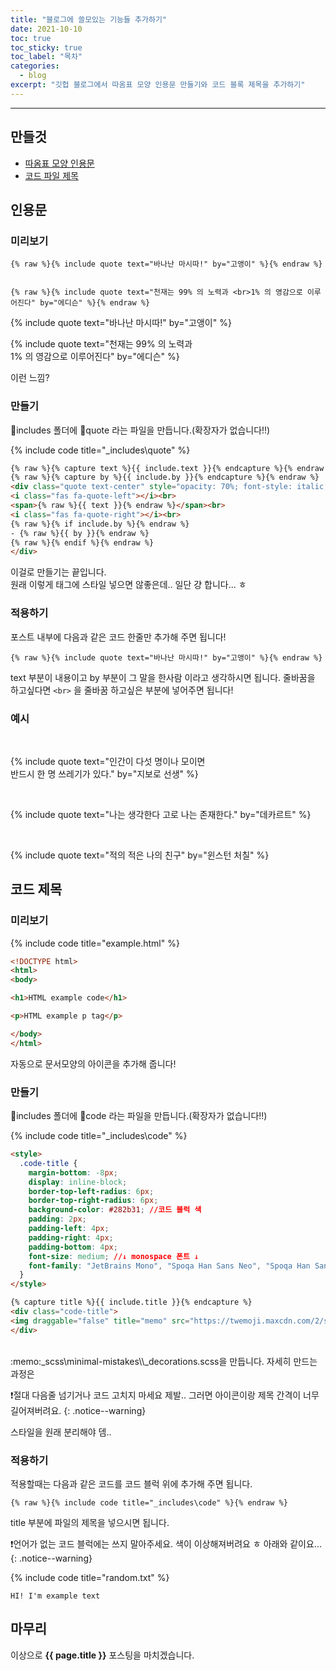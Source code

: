 ```yaml
---
title: "블로그에 쓸모있는 기능들 추가하기"
date: 2021-10-10
toc: true
toc_sticky: true
toc_label: "목차"
categories:
  - blog
excerpt: "깃헙 블로그에서 따옴표 모양 인용문 만들기와 코드 블록 제목을 추가하기"
---
```

***

## 만들것

- [따옴표 모양 인용문](#&lrm;미리보기)
- [코드 파일 제목](#미리보기)

## 인용문

### &lrm;미리보기

```liquid
{% raw %}{% include quote text="바나난 마시따!" by="고앵이" %}{% endraw %}


{% raw %}{% include quote text="천재는 99% 의 노력과 <br>1% 의 영감으로 이루어진다" by="에디슨" %}{% endraw %}
```

{% include quote text="바나난 마시따!" by="고앵이" %}  


{% include quote text="천재는 99% 의 노력과 <br>1% 의 영감으로 이루어진다" by="에디슨" %}

이런 느낌?

### &lrm;만들기

:open_file_folder:includes 폴더에 :memo:quote 라는 파일을 만듭니다.(확장자가 없습니다!!)

{% include code title="_includes\quote" %}
```html
{% raw %}{% capture text %}{{ include.text }}{% endcapture %}{% endraw %}
{% raw %}{% capture by %}{{ include.by }}{% endcapture %}{% endraw %}
<div class="quote text-center" style="opacity: 70%; font-style: italic;">
<i class="fas fa-quote-left"></i><br>
<span>{% raw %}{{ text }}{% endraw %}</span><br>
<i class="fas fa-quote-right"></i><br>
{% raw %}{% if include.by %}{% endraw %}
- {% raw %}{{ by }}{% endraw %}
{% raw %}{% endif %}{% endraw %}
</div>
```

이걸로 만들기는 끝입니다.  
원래 이렇게 태그에 스타일 넣으면 않좋은데.. 일단 걍 합니다... ㅎ

### &lrm;적용하기

포스트 내부에 다음과 같은 코드 한줄만 추가해 주면 됩니다!

```liquid
{% raw %}{% include quote text="바나난 마시따!" by="고앵이" %}{% endraw %}
```

<span class='var'>text</span> 부분이 내용이고 <span class='var'>by</span> 부분이 그 말을 한사람 이라고 생각하시면 됩니다.
줄바꿈을 하고싶다면 `<br>` 을 줄바꿈 하고싶은 부분에 넣어주면 됩니다!

### &lrm;예시

<br>

{% include quote text="인간이 다섯 명이나 모이면<br> 반드시 한 명 쓰레기가 있다." by="지보로 선생" %}

<br>

{% include quote text="나는 생각한다 고로 나는 존재한다." by="데카르트" %}

<br>

{% include quote text="적의 적은 나의 친구" by="윈스턴 처칠" %}

## 코드 제목

### 미리보기

{% include code title="example.html" %}
```html
<!DOCTYPE html>
<html>
<body>

<h1>HTML example code</h1>

<p>HTML example p tag</p>

</body>
</html>
```

자동으로 문서모양의 아이콘을 추가해 줍니다!

### 만들기

:open_file_folder:includes 폴더에 :memo:code 라는 파일을 만듭니다.(확장자가 없습니다!!)

{% include code title="_includes\code" %}
```html
<style>
  .code-title {
    margin-bottom: -8px;
    display: inline-block;
    border-top-left-radius: 6px;
    border-top-right-radius: 6px;
    background-color: #282b31; //코드 블럭 색
    padding: 2px;
    padding-left: 4px;
    padding-right: 4px;
    padding-bottom: 4px;
    font-size: medium; //↓ monospace 폰트 ↓
    font-family: "JetBrains Mono", "Spoqa Han Sans Neo", "Spoqa Han Sans JP";
  }
</style>

{% capture title %}{{ include.title }}{% endcapture %}
<div class="code-title">
<img draggable="false" title="memo" src="https://twemoji.maxcdn.com/2/svg/1f4dd.svg" class="emoji">{{ title }}
</div>
```
<br>
:memo:<span class='mns'>_scss\minimal-mistakes\\_decorations.scss</span>을 만듭니다.
자세히 만드는 과정은 

❗절대 다음줄 넘기거나 코드 고치지 마세요 제발.. 그러면 아이콘이랑 제목 간격이 너무 길어져버려요.
{: .notice--warning}

스타일을 원래 분리해야 뎀..

### 적용하기

적용할때는 다음과 같은 코드를 코드 블럭 위에 추가해 주면 됩니다.

```liquid
{% raw %}{% include code title="_includes\code" %}{% endraw %}
```

<span class='var'>title</span> 부분에 파일의 제목을 넣으시면 됩니다.

❗언어가 없는 코드 블럭에는 쓰지 말아주세요. 색이 이상해져버려요 ㅎ
아래와 같이요...
{: .notice--warning}

{% include code title="random.txt" %}
```
HI! I'm example text
```

## 마무리

이상으로 **{{ page.title }}** 포스팅을 마치겠습니다.
